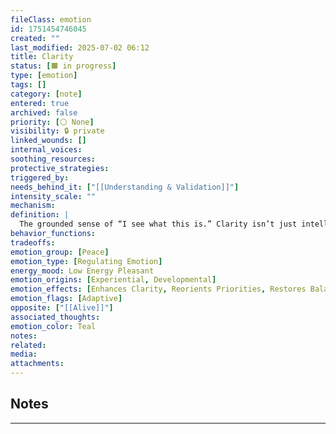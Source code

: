 ```yaml
---
fileClass: emotion
id: 1751454746045
created: ""
last_modified: 2025-07-02 06:12
title: Clarity
status: [🟧 in progress]
type: [emotion]
tags: []
category: [note]
entered: true
archived: false
priority: [⚪ None]
visibility: 🔒 private
linked_wounds: []
internal_voices: 
soothing_resources: 
protective_strategies: 
triggered_by: 
needs_behind_it: ["[[Understanding & Validation]]"]
intensity_scale: ""
mechanism: 
definition: |
  The grounded sense of “I see what this is.” Clarity isn’t just intellectual — it’s a felt experience of coherence, often following confusion, overwhelm, or emotional chaos.
behavior_functions: 
tradeoffs: 
emotion_group: [Peace]
emotion_type: [Regulating Emotion]
energy_mood: Low Energy Pleasant
emotion_origins: [Experiential, Developmental]
emotion_effects: [Enhances Clarity, Reorients Priorities, Restores Balance]
emotion_flags: [Adaptive]
opposite: ["[[Alive]]"]
associated_thoughts: 
emotion_color: Teal
notes: 
related: 
media: 
attachments:
---
```


## Notes
---

